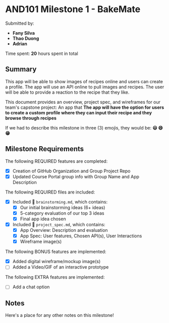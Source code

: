 <!-- (This is a comment) INSTRUCTIONS: Go through this page and fill out any **bolded** entries with their correct values.-->

# AND101 Milestone 1 - **BakeMate**

Submitted by:
- **Fany Silva**
- **Thao Duong**
- **Adrian**

Time spent: **20** hours spent in total

## Summary
This app will be able to show images of recipes online and users can create a profile. The app will use an API online to pull images and recipes. The user will be able to provide a reaction to the recipe that they like.

This document provides an overview, project spec, and wireframes for our team's capstone project: An app that **The app will have the option for users to create a custom profile where they can input their recipe and they browse through recipes**

If we had to describe this milestone in three (3) emojis, they would be: **😃 😄 😁**

## Milestone Requirements

<!-- Please be sure to change the [ ] to [x] for any features you completed.  If a feature is not checked [x], you might miss the points for that item! -->

The following REQUIRED features are completed:

- [X] Creation of GitHub Organization and Group Project Repo
- [X] Updated Course Portal group info with Group Name and App Description

The following REQUIRED files are included:

- [X] Included 📄 `brainstorming.md`, which contains:
  - [X] Our initial brainstorming ideas (6+ ideas)
  - [X] 5-category evaluation of our top 3 ideas
  - [X] Final app idea chosen
- [X] Included 📄 `project_spec.md`, which contains:
  - [X] App Overview: Description and evaluation
  - [X] App Spec: User features, Chosen API(s), User Interactions
  - [X] Wireframe image(s)

The following BONUS features are implemented:

- [X] Added digital wireframe/mockup image(s)
- [ ] Added a Video/GIF of an interactive prototype

The following EXTRA features are implemented:

- [ ] Add a chat option 

## Notes

Here's a place for any other notes on this milestone!

